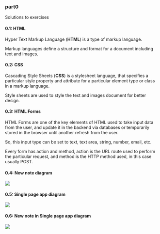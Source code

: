 ### part0

Solutions to exercises

#### 0.1: HTML

Hyper Text Markup Language (**HTML**) is a type of markup language. 

Markup languages define a structure and format for a document including text and images.

#### 0.2: CSS

Cascading Style Sheets (**CSS**) is a stylesheet language, that specifies a particular style property and attribute for a particular element type or class in a markup language.

Style sheets are used to style the text and images document for better design.

#### 0.3: HTML Forms

HTML Forms are one of the key elements of HTML used to take input data from the user, and update it in the backend via databases or temporarily stored in the browser until another refresh from the user.

So, this input type can be set to text, text area, string, number, email, etc. 

Every form has action and method, action is the URL route used to perform the particular request, and method is the HTTP method used, in this case usually POST.

#### 0.4: New note diagram

![](C:\Users\venka\Documents\GitHub\fullstackopen\part0\images\0.4.png)

#### 0.5: Single page app diagram

![](C:\Users\venka\Documents\GitHub\fullstackopen\part0\images\0.5.png)

#### 0.6: New note in Single page app diagram

![](C:\Users\venka\Documents\GitHub\fullstackopen\part0\images\0.6.png)